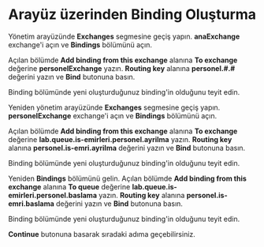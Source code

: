 # Arayüz üzerinden Binding Oluşturma

Yönetim arayüzünde **Exchanges** segmesine geçiş yapın. **anaExchange** exchange'i açın ve **Bindings** bölümünü açın.

Açılan bölümde **Add binding from this exchange** alanına **To exchange** değerine **personelExchange** yazın. **Routing key** alanına **personel.#.#** değerini yazın ve **Bind** butonuna basın.

Binding bölümünde yeni oluşturduğunuz binding'in olduğunu teyit edin.

Yeniden yönetim arayüzünde **Exchanges** segmesine geçiş yapın. **personelExchange** exchange'i açın ve **Bindings** bölümünü açın.

Açılan bölümde **Add binding from this exchange** alanına **To exchange** değerine **lab.queue.is-emirleri.personel.ayrilma** yazın. **Routing key** alanına **personel.is-emri.ayrilma** değerini yazın ve **Bind** butonuna basın.

Binding bölümünde yeni oluşturduğunuz binding'in olduğunu teyit edin.

Yeniden **Bindings** bölümünü gelin. Açılan bölümde **Add binding from this exchange** alanına **To queue** değerine **lab.queue.is-emirleri.personel.baslama** yazın. **Routing key** alanına **personel.is-emri.baslama** değerini yazın ve **Bind** butonuna basın.

Binding bölümünde yeni oluşturduğunuz binding'in olduğunu teyit edin.

**Continue** butonuna basarak sıradaki adıma geçebilirsiniz.
